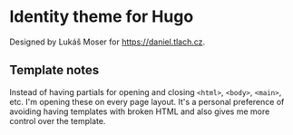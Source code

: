 # Identity theme for Hugo
Designed by Lukáš Moser for https://daniel.tlach.cz.

## Template notes
Instead of having partials for opening and closing `<html>`, `<body>`, `<main>`, etc. I'm opening these on every
page layout. It's a personal preference of avoiding having templates with broken HTML and also gives me more
control over the template.
